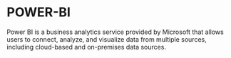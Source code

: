 # POWER-BI
Power BI is a business analytics service provided by Microsoft that allows users to connect, analyze, and visualize data from multiple sources, including cloud-based and on-premises data sources.
